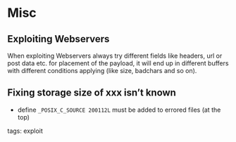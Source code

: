 # Misc

## Exploiting Webservers
When exploiting Webservers always try different fields like headers, url or post data etc. for placement of the payload, it will end up in different buffers with different conditions applying (like size, badchars and so on).


## Fixing storage size of xxx isn’t known
* define `_POSIX_C_SOURCE 200112L` must be added to errored files (at the top)


tags: exploit